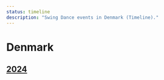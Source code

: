 ```yaml
---
status: timeline
description: "Swing Dance events in Denmark (Timeline)."
---
```


# Denmark

## [2024](2024.md)
